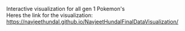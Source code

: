 Interactive visualization for all gen 1 Pokemon's <br />
Heres the link for the visualization: https://navjeethundal.github.io/NavjeetHundalFinalDataVisualization/
